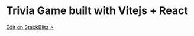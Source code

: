 # Trivia Game built with Vitejs + React

[Edit on StackBlitz ⚡️](https://stackblitz.com/edit/vitejs-vite-thn3is)
